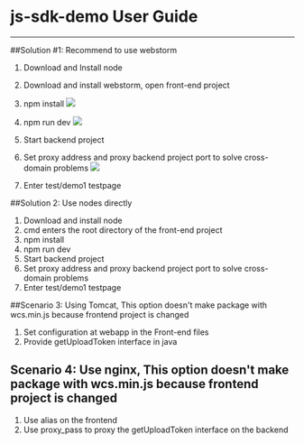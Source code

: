 # js-sdk-demo User Guide

---
##Solution #1: Recommend to use webstorm 
 1. Download and Install node
 2. Download and install webstorm, open front-end project
 3. npm install
 ![](https://camo.githubusercontent.com/abd6d85291f4089583d9dc04368dffd780adaa69/68747470733a2f2f77696b692e6368696e616e657463656e7465722e636f6d2f68746d6c2f646f632f2f32303138313131352f31353432323733373337333139696d6167652e706e67)
 
 4. npm run dev
 ![](https://camo.githubusercontent.com/30f2cf57cd4599d5da9267832924704b93bdccc1/68747470733a2f2f77696b692e6368696e616e657463656e7465722e636f6d2f68746d6c2f646f632f2f32303138313131352f31353432323733373636383331696d6167652e706e67)
 
 5. Start backend project
 6. Set proxy address and proxy backend project port to solve cross-domain problems
 ![](https://camo.githubusercontent.com/618cd65f74eb0c61ceb75b2572e9e1f825391156/68747470733a2f2f77696b692e6368696e616e657463656e7465722e636f6d2f68746d6c2f646f632f2f32303138313131352f31353432323733393638313933696d6167652e706e67)
 
 7. Enter test/demo1 testpage

##Solution 2: Use nodes directly
1. Download and install node
2. cmd enters the root directory of the front-end project
3. npm install
4. npm run dev
5. Start backend project
6. Set proxy address and proxy backend project port to solve cross-domain problems
7. Enter test/demo1 testpage

##Scenario 3: Using Tomcat, This option doesn't make package with wcs.min.js because frontend project is changed
1. Set configuration at webapp in the Front-end files 
2. Provide getUploadToken interface in java


## Scenario 4: Use nginx, This option doesn't make package with wcs.min.js because frontend project is changed
1. Use alias on the frontend
2. Use proxy_pass to proxy the getUploadToken interface on the backend


